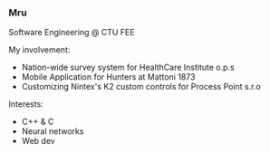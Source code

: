 ### Mru
Software Engineering @ CTU FEE

My involvement:
 - Nation-wide survey system for HealthCare Institute o.p.s
 - Mobile Application for Hunters at Mattoni 1873
 - Customizing Nintex's K2 custom controls for Process Point s.r.o

Interests:
 - C++ & C
 - Neural networks
 - Web dev
